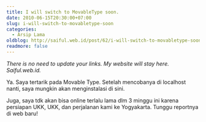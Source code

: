```yaml
---
title: I will switch to MovableType soon.
date: 2010-06-15T20:30:00+07:00
slug: i-will-switch-to-movabletype-soon
categories:
  - Arsip Lama
oldblog: http://saiful.web.id/post/62/i-will-switch-to-movabletype-soon/
readmore: false
---
```


_There is no need to update your links. My website will stay here. Saiful.web.id._

Ya. Saya tertarik pada Movable Type. Setelah mencobanya di localhost nanti, saya mungkin akan menginstalasi di sini.

Juga, saya tdk akan bisa online terlalu lama dlm 3 minggu ini karena persiapan UKK, UKK, dan perjalanan kami ke Yogyakarta. Tunggu reportnya di web baru!
